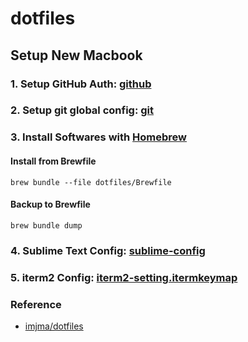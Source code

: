 # dotfiles

## Setup New Macbook

### 1. Setup GitHub Auth: [github](./github)

### 2. Setup git global config: [git](./git)

### 3. Install Softwares with [Homebrew](https://brew.sh)
#### Install from Brewfile
```
brew bundle --file dotfiles/Brewfile
```
#### Backup to Brewfile
```
brew bundle dump
```

### 4. Sublime Text Config: [sublime-config](./sublime-config)

### 5. iterm2 Config: [iterm2-setting.itermkeymap](./iterm2-setting.itermkeymap)

### Reference
- [imjma/dotfiles](https://github.com/imjma/dotfiles)
